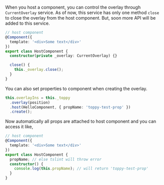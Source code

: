 When you host a component, you can control the overlay through `CurrentOverlay` service. As of now, this service has only one method `close` to close the overlay from the host component. But, soon more API will be added to this service.

```typescript
// host component
@Component({
  template: '<div>Some text</div>'
})
export class HostComponent {
  constructor(private _overlay: CurrentOverlay) {}

  close() {
    this._overlay.close();
  }
}
```

You can also set properties to component when creating the overlay.

```typescript
this.overlayIns = this._toppy
  .overlay(position)
  .host(HelloComponent, { propName: 'toppy-test-prop' })
  .create();
```

Now automatically all props are attached to host component and you can access it like,

```typescript
// host component
@Component({
  template: '<div>Some text</div>'
})
export class HostComponent {
  propName; // else tslint will throw error
  constructor() {
    console.log(this.propName); // will return 'toppy-test-prop'
  }
}
```
